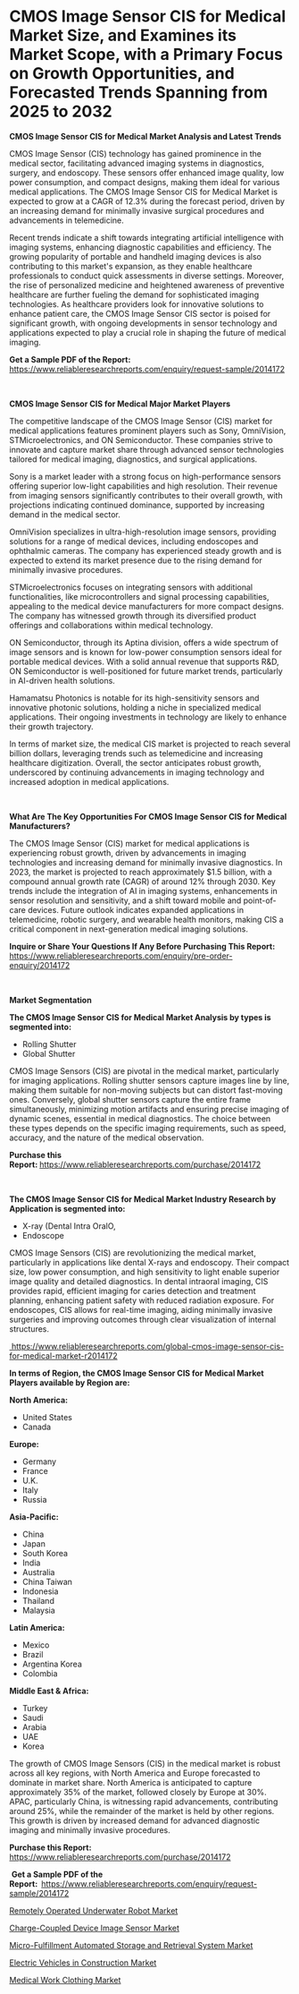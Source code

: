 <p><h1>CMOS Image Sensor CIS for Medical Market Size, and Examines its Market Scope, with a Primary Focus on Growth Opportunities, and Forecasted Trends Spanning from 2025 to 2032</h1></p><p><strong>CMOS Image Sensor CIS for Medical Market Analysis and Latest Trends</strong></p>
<p><p>CMOS Image Sensor (CIS) technology has gained prominence in the medical sector, facilitating advanced imaging systems in diagnostics, surgery, and endoscopy. These sensors offer enhanced image quality, low power consumption, and compact designs, making them ideal for various medical applications. The CMOS Image Sensor CIS for Medical Market is expected to grow at a CAGR of 12.3% during the forecast period, driven by an increasing demand for minimally invasive surgical procedures and advancements in telemedicine.</p><p>Recent trends indicate a shift towards integrating artificial intelligence with imaging systems, enhancing diagnostic capabilities and efficiency. The growing popularity of portable and handheld imaging devices is also contributing to this market's expansion, as they enable healthcare professionals to conduct quick assessments in diverse settings. Moreover, the rise of personalized medicine and heightened awareness of preventive healthcare are further fueling the demand for sophisticated imaging technologies. As healthcare providers look for innovative solutions to enhance patient care, the CMOS Image Sensor CIS sector is poised for significant growth, with ongoing developments in sensor technology and applications expected to play a crucial role in shaping the future of medical imaging.</p></p>
<p><strong>Get a Sample PDF of the Report:&nbsp;</strong> <a href="https://www.reliableresearchreports.com/enquiry/request-sample/2014172?utm_campaign=9&utm_medium=2&utm_source=Github&utm_content=ia&utm_term=29032025&utm_id=cmos-image-sensor-cis-for-medical">https://www.reliableresearchreports.com/enquiry/request-sample/2014172</a></p>
<p>&nbsp;</p>
<p><strong>CMOS Image Sensor CIS for Medical Major Market Players</strong></p>
<p><p>The competitive landscape of the CMOS Image Sensor (CIS) market for medical applications features prominent players such as Sony, OmniVision, STMicroelectronics, and ON Semiconductor. These companies strive to innovate and capture market share through advanced sensor technologies tailored for medical imaging, diagnostics, and surgical applications.</p><p>Sony is a market leader with a strong focus on high-performance sensors offering superior low-light capabilities and high resolution. Their revenue from imaging sensors significantly contributes to their overall growth, with projections indicating continued dominance, supported by increasing demand in the medical sector.</p><p>OmniVision specializes in ultra-high-resolution image sensors, providing solutions for a range of medical devices, including endoscopes and ophthalmic cameras. The company has experienced steady growth and is expected to extend its market presence due to the rising demand for minimally invasive procedures.</p><p>STMicroelectronics focuses on integrating sensors with additional functionalities, like microcontrollers and signal processing capabilities, appealing to the medical device manufacturers for more compact designs. The company has witnessed growth through its diversified product offerings and collaborations within medical technology.</p><p>ON Semiconductor, through its Aptina division, offers a wide spectrum of image sensors and is known for low-power consumption sensors ideal for portable medical devices. With a solid annual revenue that supports R&D, ON Semiconductor is well-positioned for future market trends, particularly in AI-driven health solutions.</p><p>Hamamatsu Photonics is notable for its high-sensitivity sensors and innovative photonic solutions, holding a niche in specialized medical applications. Their ongoing investments in technology are likely to enhance their growth trajectory.</p><p>In terms of market size, the medical CIS market is projected to reach several billion dollars, leveraging trends such as telemedicine and increasing healthcare digitization. Overall, the sector anticipates robust growth, underscored by continuing advancements in imaging technology and increased adoption in medical applications.</p></p>
<p>&nbsp;</p>
<p><strong>What Are The Key Opportunities For CMOS Image Sensor CIS for Medical Manufacturers?</strong></p>
<p><p>The CMOS Image Sensor (CIS) market for medical applications is experiencing robust growth, driven by advancements in imaging technologies and increasing demand for minimally invasive diagnostics. In 2023, the market is projected to reach approximately $1.5 billion, with a compound annual growth rate (CAGR) of around 12% through 2030. Key trends include the integration of AI in imaging systems, enhancements in sensor resolution and sensitivity, and a shift toward mobile and point-of-care devices. Future outlook indicates expanded applications in telemedicine, robotic surgery, and wearable health monitors, making CIS a critical component in next-generation medical imaging solutions.</p></p>
<p><strong>Inquire or Share Your Questions If Any Before Purchasing This Report:</strong> <a href="https://www.reliableresearchreports.com/enquiry/pre-order-enquiry/2014172?utm_campaign=9&utm_medium=2&utm_source=Github&utm_content=ia&utm_term=29032025&utm_id=cmos-image-sensor-cis-for-medical">https://www.reliableresearchreports.com/enquiry/pre-order-enquiry/2014172</a></p>
<p>&nbsp;</p>
<p><strong>Market Segmentation</strong></p>
<p><strong>The CMOS Image Sensor CIS for Medical Market Analysis by types is segmented into:</strong></p>
<p><ul><li>Rolling Shutter</li><li>Global Shutter</li></ul></p>
<p><p>CMOS Image Sensors (CIS) are pivotal in the medical market, particularly for imaging applications. Rolling shutter sensors capture images line by line, making them suitable for non-moving subjects but can distort fast-moving ones. Conversely, global shutter sensors capture the entire frame simultaneously, minimizing motion artifacts and ensuring precise imaging of dynamic scenes, essential in medical diagnostics. The choice between these types depends on the specific imaging requirements, such as speed, accuracy, and the nature of the medical observation.</p></p>
<p><strong>Purchase this Report:&nbsp;</strong><a href="https://www.reliableresearchreports.com/purchase/2014172?utm_campaign=9&utm_medium=2&utm_source=Github&utm_content=ia&utm_term=29032025&utm_id=cmos-image-sensor-cis-for-medical">https://www.reliableresearchreports.com/purchase/2014172</a></p>
<p>&nbsp;</p>
<p><strong>The CMOS Image Sensor CIS for Medical Market Industry Research by Application is segmented into:</strong></p>
<p><ul><li>X-ray (Dental Intra OralO,</li><li>Endoscope</li></ul></p>
<p><p>CMOS Image Sensors (CIS) are revolutionizing the medical market, particularly in applications like dental X-rays and endoscopy. Their compact size, low power consumption, and high sensitivity to light enable superior image quality and detailed diagnostics. In dental intraoral imaging, CIS provides rapid, efficient imaging for caries detection and treatment planning, enhancing patient safety with reduced radiation exposure. For endoscopes, CIS allows for real-time imaging, aiding minimally invasive surgeries and improving outcomes through clear visualization of internal structures.</p></p>
<p><a href="https://www.reliableresearchreports.com/global-cmos-image-sensor-cis-for-medical-market-r2014172?utm_campaign=9&utm_medium=2&utm_source=Github&utm_content=ia&utm_term=29032025&utm_id=cmos-image-sensor-cis-for-medical">&nbsp;https://www.reliableresearchreports.com/global-cmos-image-sensor-cis-for-medical-market-r2014172</a></p>
<p><strong>In terms of Region, the CMOS Image Sensor CIS for Medical Market Players available by Region are:</strong></p>
<p>
    <p> <strong> North America: </strong>
        <ul>
            <li>United States</li>
            <li>Canada</li>
        </ul>
        </p> 
    <p> <strong> Europe: </strong>
        <ul>
            <li>Germany</li>
            <li>France</li>
            <li>U.K.</li>
            <li>Italy</li>
            <li>Russia</li>
        </ul>
        </p> 
    <p> <strong> Asia-Pacific: </strong>
        <ul>
            <li>China</li>
            <li>Japan</li>
            <li>South Korea</li>
            <li>India</li>
            <li>Australia</li>
            <li>China Taiwan</li>
            <li>Indonesia</li>
            <li>Thailand</li>
            <li>Malaysia</li>
        </ul>
        </p> 
    <p> <strong> Latin America: </strong>
        <ul>
            <li>Mexico</li>
            <li>Brazil</li>
            <li>Argentina Korea</li>
            <li>Colombia</li>
        </ul>
        </p> 
    <p> <strong> Middle East & Africa: </strong>
        <ul>
            <li>Turkey</li>
            <li>Saudi</li>
            <li>Arabia</li>
            <li>UAE</li>
            <li>Korea</li>
        </ul>
    </p>
    </p>
<p><p>The growth of CMOS Image Sensors (CIS) in the medical market is robust across all key regions, with North America and Europe forecasted to dominate in market share. North America is anticipated to capture approximately 35% of the market, followed closely by Europe at 30%. APAC, particularly China, is witnessing rapid advancements, contributing around 25%, while the remainder of the market is held by other regions. This growth is driven by increased demand for advanced diagnostic imaging and minimally invasive procedures.</p></p>
<p><strong>Purchase this Report: </strong><a href="https://www.reliableresearchreports.com/purchase/2014172?utm_campaign=9&utm_medium=2&utm_source=Github&utm_content=ia&utm_term=29032025&utm_id=cmos-image-sensor-cis-for-medical">https://www.reliableresearchreports.com/purchase/2014172</a></p>
<p>&nbsp;<strong>Get a Sample PDF of the Report:&nbsp;&nbsp;</strong><a href="https://www.reliableresearchreports.com/enquiry/request-sample/2014172?utm_campaign=9&utm_medium=2&utm_source=Github&utm_content=ia&utm_term=29032025&utm_id=cmos-image-sensor-cis-for-medical">https://www.reliableresearchreports.com/enquiry/request-sample/2014172</a></p>
<p><strong></strong></p>
<p><p><a href="https://github.com/azetehhasle/Market-Research-Report-List-1/blob/main/remotely-operated-underwater-robot-market.md?utm_campaign=9&utm_medium=2&utm_source=Github&utm_content=ia&utm_term=29032025&utm_id=cmos-image-sensor-cis-for-medical">Remotely Operated Underwater Robot Market</a></p><p><a href="https://github.com/bilkbitsch/Market-Research-Report-List-1/blob/main/charge-coupled-device-image-sensor-market.md?utm_campaign=9&utm_medium=2&utm_source=Github&utm_content=ia&utm_term=29032025&utm_id=cmos-image-sensor-cis-for-medical">Charge-Coupled Device Image Sensor Market</a></p><p><a href="https://github.com/hirtzhulstsq/Market-Research-Report-List-1/blob/main/micro-fulfillment-automated-storage-and-retrieval-system-market.md?utm_campaign=9&utm_medium=2&utm_source=Github&utm_content=ia&utm_term=29032025&utm_id=cmos-image-sensor-cis-for-medical">Micro-Fulfillment Automated Storage and Retrieval System Market</a></p><p><a href="https://github.com/knipsfilip8f/Market-Research-Report-List-1/blob/main/electric-vehicles-in-construction-market.md?utm_campaign=9&utm_medium=2&utm_source=Github&utm_content=ia&utm_term=29032025&utm_id=cmos-image-sensor-cis-for-medical">Electric Vehicles in Construction Market</a></p><p><a href="https://github.com/dovbusmrking/Market-Research-Report-List-1/blob/main/medical-work-clothing-market.md?utm_campaign=9&utm_medium=2&utm_source=Github&utm_content=ia&utm_term=29032025&utm_id=cmos-image-sensor-cis-for-medical">Medical Work Clothing Market</a></p></p>